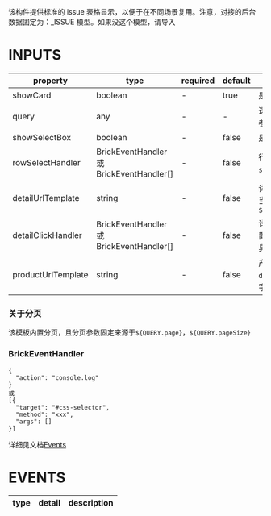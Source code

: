 [//]: # "business-bricks/agile/issue-list.ts"

该构件提供标准的 issue 表格显示，以便于在不同场景复用。注意，对接的后台数据固定为：\_ISSUE 模型。如果没这个模型，请导入

# INPUTS

| property           | type                                     | required | default | description                                                                                                                           |
| ------------------ | ---------------------------------------- | -------- | ------- | ------------------------------------------------------------------------------------------------------------------------------------- |
| showCard           | boolean                                  | -        | true    | 是否显示外围的 card                                                                                                                   |
| query              | any                                      | -        | -       | 透传给 cmdb 的 search 接口的 query 参数                                                                                               |
| showSelectBox      | boolean                                  | -        | false   | 是否显示行选择框                                                                                                                      |
| rowSelectHandler   | BrickEventHandler 或 BrickEventHandler[] | -        | false   | 行选择的处理函数，对应`brick-table`的`select.update`事件，具体见[表格](developers/brick-book/brick/presentational-bricks.brick-table) |
| detailUrlTemplate  | string                                   | -        | false   | 详情链接，可配置 url 模板。用`@`可使用当前行的数据，如`${APP.homepage}/issue/@{instanceId}`                                           |
| detailClickHandler | BrickEventHandler 或 BrickEventHandler[] | -        | false   | 详情的点击事件处理函数，注意如果配置了`detailUrlTemplate`，此配置无效。具体配置方法见 demo 示例                                       |
| productUrlTemplate | string                                   | -        | false   | 产品字段的 url 链接，配置方法与`detailUrlTemplate`相同，注意，如果此字段为空，则不显示产品列                                          |

### 关于分页

该模板内置分页，且分页参数固定来源于`${QUERY.page}`，`${QUERY.pageSize}`

### BrickEventHandler

```
{
  "action": "console.log"
}
或
[{
  "target": "#css-selector",
  "method": "xxx",
  "args": []
}]
```

详细见文档[Events](http://docs.developers.easyops.cn/docs/brick-next/events)

# EVENTS

| type | detail | description |
| ---- | ------ | ----------- |

